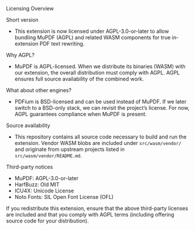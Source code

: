 Licensing Overview

Short version
- This extension is now licensed under AGPL-3.0-or-later to allow bundling MuPDF (AGPL) and related WASM components for true in-extension PDF text rewriting.

Why AGPL?
- MuPDF is AGPL-licensed. When we distribute its binaries (WASM) with our extension, the overall distribution must comply with AGPL. AGPL ensures full source availability of the combined work.

What about other engines?
- PDFium is BSD-licensed and can be used instead of MuPDF. If we later switch to a BSD-only stack, we can revisit the project’s license. For now, AGPL guarantees compliance when MuPDF is present.

Source availability
- This repository contains all source code necessary to build and run the extension. Vendor WASM blobs are included under `src/wasm/vendor/` and originate from upstream projects listed in `src/wasm/vendor/README.md`.

Third-party notices
- MuPDF: AGPL-3.0-or-later
- HarfBuzz: Old MIT
- ICU4X: Unicode License
- Noto Fonts: SIL Open Font License (OFL)

If you redistribute this extension, ensure that the above third-party licenses are included and that you comply with AGPL terms (including offering source code for your distribution).

